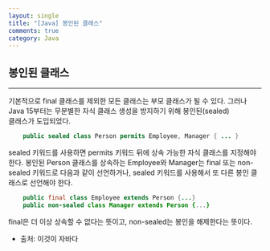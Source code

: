 ```yaml
---
layout: single
title: "[Java] 봉인된 클래스"
comments: true
category: Java
---
```


## 봉인된 클래스

---

기본적으로 final 클래스를 제외한 모든 클래스는 부모 클래스가 될 수 있다. 그러나 Java 15부터는 무분별한 자식 클래스 생성을 방지하기 위해 봉인된(sealed)<br>
클래스가 도입되었다.

```java
    public sealed class Person permits Employee, Manager { ... }
```

sealed 키워드를 사용하면 permits 키워드 뒤에 상속 가능한 자식 클래스를 지정해야 한다.
봉인된 Person 클래스를 상속하는 Employee와 Manager는 final 또는 non-sealed 키워드로 다음과 같이 선언하거나, sealed 키워드를 사용해서 또 다른 봉인 클래스로 선언해야 한다.

```java
    public final class Employee extends Person {...}
    public non-sealed class Manager extends Person {...}
```
final은 더 이상 상속할 수 없다는 뜻이고, non-sealed는 봉인을 해제한다는 뜻이다.


* 출처: 이것이 자바다